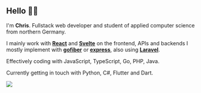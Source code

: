 ## Hello 👋🤓

I'm **Chris**. Fullstack web developer and student of applied computer science from northern Germany.

I mainly work with **[React](https://github.com/facebook/react)** and **[Svelte](https://github.com/sveltejs/svelte)** on the frontend, APIs and backends I mostly implement with **[gofiber](https://github.com/gofiber/fiber)** or **[express](https://github.com/expressjs/express)**, also using **[Laravel](https://github.com/laravel)**.

Effectively coding with JavaScript, TypeScript, Go, PHP, Java.

Currently getting in touch with Python, C#, Flutter and Dart.

![](https://komarev.com/ghpvc/?username=chrispump&color=lightgrey)
